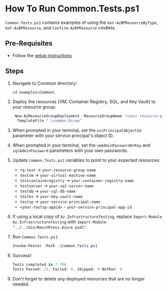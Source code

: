 # How To Run Common.Tests.ps1

`Common.Tests.ps1` contains examples of using the `Get-AzBPResourceByType`, `Get-AzBPResource`, and
`Confirm-AzBPResource` cmdlets.

## Pre-Requisites

- Follow the [setup instructions](../README.md)

## Steps

1. Navigate to Common directory:

   ```Powershell
   cd examples\Common\
   ```

1. Deploy the resources (VM, Container Registry, SQL, and Key Vault) to your resource group:

   ```Powershell
    New-AzResourceGroupDeployment -ResourceGroupName "<your-resource-group-name>"`
    -TemplateFile ".\common.bicep"
   ```

1. When prompted in your terminal, set the `svcPrincipalObjectId` parameter with your service principal's object ID.

1. When prompted in your terminal, set the `vmAdminPasswordOrKey` and `sqlAdminPassword` parameters with your own
passwords.

1. Update `Common.Tests.ps1` variables to point to your expected resources:

   - `rg-test` -> `your-resource-group-name`
   - `testvm` -> `your-virtual-machine-name`
   - `testcontaineregistry` -> `your-container-registry-name`
   - `testserver` -> `your-sql-server-name`
   - `testdb` -> `your-sql-db-name`
   - `testkv` -> `your-key-vault-name`
   - `testsp` -> `your-service-principal-name`
   - `<your-testsp-appid>` - `your-service-principal-app-id`

1. If using a local copy of `Az.InfrastructureTesting`, replace `Import-Module Az.InfrastructureTesting` with
`Import-Module "../../bin/BenchPress.Azure.psd1"`.

1. Run `Common.Tests.ps1`:

   ```Powershell
   Invoke-Pester -Path .\Common.Tests.ps1
   ```

1. Success!

   ```Powershell
   Tests completed in 7.78s
   Tests Passed: 13, Failed: 0, Skipped: 0 NotRun: 0
   ```

1. Don't forget to delete any deployed resources that are no longer needed.
